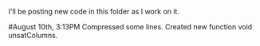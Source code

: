 I'll be posting new code in this folder as I work on it.

#August 10th, 3:13PM
Compressed some lines. Created new function void unsatColumns.
